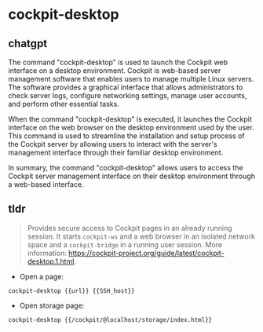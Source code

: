 # cockpit-desktop 
## chatgpt 
The command "cockpit-desktop" is used to launch the Cockpit web interface on a desktop environment. Cockpit is web-based server management software that enables users to manage multiple Linux servers. The software provides a graphical interface that allows administrators to check server logs, configure networking settings, manage user accounts, and perform other essential tasks. 

When the command "cockpit-desktop" is executed, it launches the Cockpit interface on the web browser on the desktop environment used by the user. This command is used to streamline the installation and setup process of the Cockpit server by allowing users to interact with the server's management interface through their familiar desktop environment. 

In summary, the command "cockpit-desktop" allows users to access the Cockpit server management interface on their desktop environment through a web-based interface. 

## tldr 
 
> Provides secure access to Cockpit pages in an already running session.
> It starts `cockpit-ws` and a web browser in an isolated network space and a `cockpit-bridge` in a running user session.
> More information: <https://cockpit-project.org/guide/latest/cockpit-desktop.1.html>.

- Open a page:

`cockpit-desktop {{url}} {{SSH_host}}`

- Open storage page:

`cockpit-desktop {{/cockpit/@localhost/storage/index.html}}`
